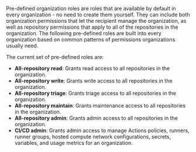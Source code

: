 Pre-defined organization roles are roles that are available by default in every organization - no need to create them yourself. They can include both organization permissions that let the recipient manage the organization, as well as repository permissions that apply to all of the repositories in the organization. The following pre-defined roles are built into every organization based on common patterns of permissions organizations usually need.

The current set of pre-defined roles are:

* **All-repository read**: Grants read access to all repositories in the organization.
* **All-repository write**: Grants write access to all repositories in the organization.
* **All-repository triage**: Grants triage access to all repositories in the organization.
* **All-repository maintain**: Grants maintenance access to all repositories in the organization.
* **All-repository admin**: Grants admin access to all repositories in the organization.
* **CI/CD admin**: Grants admin access to manage Actions policies, runners, runner groups, hosted compute network configurations, secrets, variables, and usage metrics for an organization.
